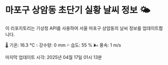 
# 마포구 상암동 초단기 실황 날씨 정보 🌤️

이 리포지토리는 기상청 API를 사용하여 서울 마포구 상암동의 날씨 정보를 업데이트합니다. 

🌡️ 기온: 16.3 ℃
💧 강수량: 0 mm
💦 습도: 55 %
🌬️ 풍속: 1 m/s

마지막 업데이트 시각: 2025년 04월 17일 01시 13분    
